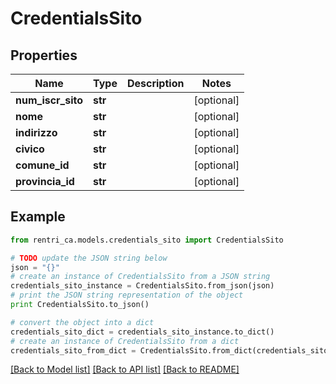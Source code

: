 # CredentialsSito


## Properties
Name | Type | Description | Notes
------------ | ------------- | ------------- | -------------
**num_iscr_sito** | **str** |  | [optional] 
**nome** | **str** |  | [optional] 
**indirizzo** | **str** |  | [optional] 
**civico** | **str** |  | [optional] 
**comune_id** | **str** |  | [optional] 
**provincia_id** | **str** |  | [optional] 

## Example

```python
from rentri_ca.models.credentials_sito import CredentialsSito

# TODO update the JSON string below
json = "{}"
# create an instance of CredentialsSito from a JSON string
credentials_sito_instance = CredentialsSito.from_json(json)
# print the JSON string representation of the object
print CredentialsSito.to_json()

# convert the object into a dict
credentials_sito_dict = credentials_sito_instance.to_dict()
# create an instance of CredentialsSito from a dict
credentials_sito_from_dict = CredentialsSito.from_dict(credentials_sito_dict)
```
[[Back to Model list]](../README.md#documentation-for-models) [[Back to API list]](../README.md#documentation-for-api-endpoints) [[Back to README]](../README.md)


